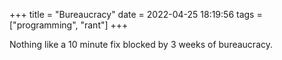+++
title = "Bureaucracy"
date = 2022-04-25 18:19:56
tags = ["programming", "rant"]
+++

Nothing like a 10 minute fix blocked by 3 weeks of bureaucracy.
